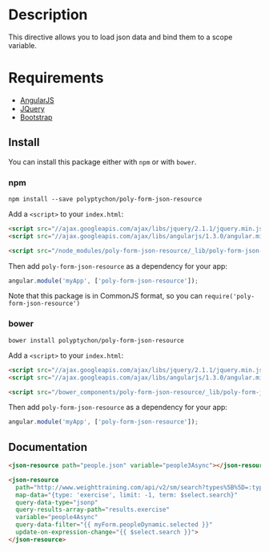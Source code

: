 # Description

This directive allows you to load json data and bind them to a scope variable.

# Requirements

- [AngularJS](http://angularjs.org/)
- [JQuery](http://jquery.com/)
- [Bootstrap](https://github.com/twbs/bootstrap/)

## Install

You can install this package either with `npm` or with `bower`.

### npm

```shell
npm install --save polyptychon/poly-form-json-resource
```

Add a `<script>` to your `index.html`:

```html
<script src="//ajax.googleapis.com/ajax/libs/jquery/2.1.1/jquery.min.js"></script>
<script src="//ajax.googleapis.com/ajax/libs/angularjs/1.3.0/angular.min.js"></script>

<script src="/node_modules/poly-form-json-resource/_lib/poly-form-json-resource.min.js"></script>
```

Then add `poly-form-json-resource` as a dependency for your app:

```javascript
angular.module('myApp', ['poly-form-json-resource']);
```

Note that this package is in CommonJS format, so you can `require('poly-form-json-resource')`

### bower

```shell
bower install polyptychon/poly-form-json-resource
```

Add a `<script>` to your `index.html`:

```html
<script src="//ajax.googleapis.com/ajax/libs/jquery/2.1.1/jquery.min.js"></script>
<script src="//ajax.googleapis.com/ajax/libs/angularjs/1.3.0/angular.min.js"></script>

<script src="/bower_components/poly-form-json-resource/_lib/poly-form-json-resource.min.js"></script>
```

Then add `poly-form-json-resource` as a dependency for your app:

```javascript
angular.module('myApp', ['poly-form-json-resource']);
```

## Documentation

```html
<json-resource path="people.json" variable="people3Async"></json-resource>
```

```html
<json-resource
  path="http://www.weighttraining.com/api/v2/sm/search?types%5B%5D=:type&amp;term=:term&amp;limit=:limit"
  map-data="{type: 'exercise', limit: -1, term: $select.search}"
  query-data-type="jsonp"
  query-results-array-path="results.exercise"
  variable="people4Async"
  query-data-filter="{{ myForm.peopleDynamic.selected }}"
  update-on-expression-change="{{ $select.search }}">
</json-resource>
```

